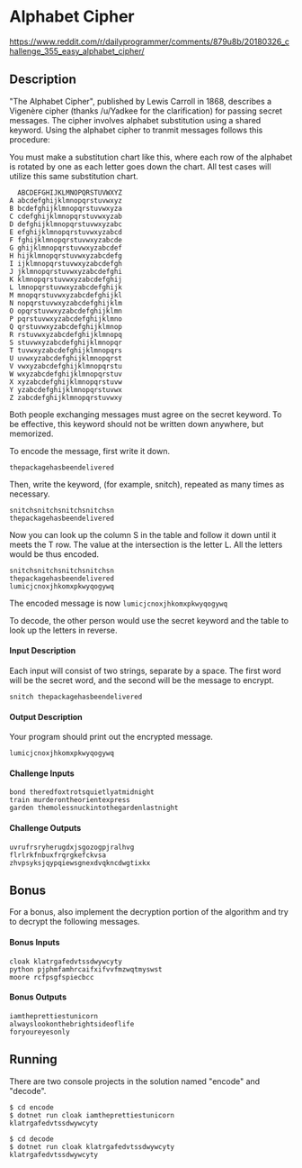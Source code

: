 # Alphabet Cipher

https://www.reddit.com/r/dailyprogrammer/comments/879u8b/20180326_challenge_355_easy_alphabet_cipher/

## Description

"The Alphabet Cipher", published by Lewis Carroll in 1868, describes a Vigenère cipher (thanks /u/Yadkee for the clarification) for passing secret messages. The cipher involves alphabet substitution using a shared keyword. Using the alphabet cipher to tranmit messages follows this procedure:

You must make a substitution chart like this, where each row of the alphabet is rotated by one as each letter goes down the chart. All test cases will utilize this same substitution chart.

      ABCDEFGHIJKLMNOPQRSTUVWXYZ
    A abcdefghijklmnopqrstuvwxyz
    B bcdefghijklmnopqrstuvwxyza
    C cdefghijklmnopqrstuvwxyzab
    D defghijklmnopqrstuvwxyzabc
    E efghijklmnopqrstuvwxyzabcd
    F fghijklmnopqrstuvwxyzabcde
    G ghijklmnopqrstuvwxyzabcdef
    H hijklmnopqrstuvwxyzabcdefg
    I ijklmnopqrstuvwxyzabcdefgh
    J jklmnopqrstuvwxyzabcdefghi
    K klmnopqrstuvwxyzabcdefghij
    L lmnopqrstuvwxyzabcdefghijk
    M mnopqrstuvwxyzabcdefghijkl
    N nopqrstuvwxyzabcdefghijklm
    O opqrstuvwxyzabcdefghijklmn
    P pqrstuvwxyzabcdefghijklmno
    Q qrstuvwxyzabcdefghijklmnop
    R rstuvwxyzabcdefghijklmnopq
    S stuvwxyzabcdefghijklmnopqr
    T tuvwxyzabcdefghijklmnopqrs
    U uvwxyzabcdefghijklmnopqrst
    V vwxyzabcdefghijklmnopqrstu
    W wxyzabcdefghijklmnopqrstuv
    X xyzabcdefghijklmnopqrstuvw
    Y yzabcdefghijklmnopqrstuvwx
    Z zabcdefghijklmnopqrstuvwxy

Both people exchanging messages must agree on the secret keyword. To be effective, this keyword should not be written down anywhere, but memorized.

To encode the message, first write it down.

    thepackagehasbeendelivered


Then, write the keyword, (for example, snitch), repeated as many times as necessary.

    snitchsnitchsnitchsnitchsn
    thepackagehasbeendelivered

Now you can look up the column S in the table and follow it down until it meets the T row. The value at the intersection is the letter L. All the letters would be thus encoded.

    snitchsnitchsnitchsnitchsn
    thepackagehasbeendelivered
    lumicjcnoxjhkomxpkwyqogywq

The encoded message is now `lumicjcnoxjhkomxpkwyqogywq`

To decode, the other person would use the secret keyword and the table to look up the letters in reverse.

#### Input Description

Each input will consist of two strings, separate by a space. The first word will be the secret word, and the second will be the message to encrypt.

    snitch thepackagehasbeendelivered

#### Output Description

Your program should print out the encrypted message.

    lumicjcnoxjhkomxpkwyqogywq

#### Challenge Inputs

    bond theredfoxtrotsquietlyatmidnight
    train murderontheorientexpress
    garden themolessnuckintothegardenlastnight

#### Challenge Outputs

    uvrufrsryherugdxjsgozogpjralhvg
    flrlrkfnbuxfrqrgkefckvsa
    zhvpsyksjqypqiewsgnexdvqkncdwgtixkx

## Bonus

For a bonus, also implement the decryption portion of the algorithm and try to decrypt the following messages.

#### Bonus Inputs

    cloak klatrgafedvtssdwywcyty
    python pjphmfamhrcaifxifvvfmzwqtmyswst
    moore rcfpsgfspiecbcc

#### Bonus Outputs

    iamtheprettiestunicorn
    alwayslookonthebrightsideoflife
    foryoureyesonly

## Running

There are two console projects in the solution named "encode" and "decode".

    $ cd encode
    $ dotnet run cloak iamtheprettiestunicorn
    klatrgafedvtssdwywcyty

    $ cd decode
    $ dotnet run cloak klatrgafedvtssdwywcyty
    klatrgafedvtssdwywcyty


